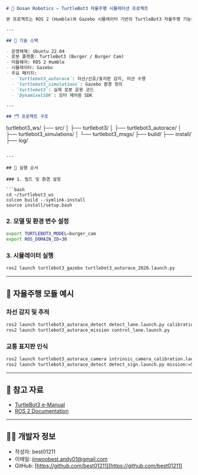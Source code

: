 ```markdown
# 🧠 Dosan Robotics – TurtleBot3 자율주행 시뮬레이션 프로젝트

본 프로젝트는 ROS 2 (Humble)와 Gazebo 시뮬레이터 기반의 TurtleBot3 자율주행 기능을 구현하고 시뮬레이션하는 워크스페이스입니다. 다양한 센서 기반 감지 기능과 미션 수행 로직을 포함하여, 실제 로봇 적용을 위한 기초 프레임워크를 구성하였습니다.

---

## 🚀 기술 스택

- 운영체제: Ubuntu 22.04
- 로봇 플랫폼: TurtleBot3 (Burger / Burger Cam)
- 미들웨어: ROS 2 Humble
- 시뮬레이터: Gazebo
- 주요 패키지:
  - `turtlebot3_autorace`: 차선/신호/표지판 감지, 미션 수행
  - `turtlebot3_simulations`: Gazebo 환경 정의
  - `turtlebot3`: 실제 로봇 운용 코드
  - `DynamixelSDK`: 모터 제어용 SDK

---

## 🗂 프로젝트 구조

```

turtlebot3\_ws/
├── src/
│   ├── turtlebot3/
│   ├── turtlebot3\_autorace/
│   ├── turtlebot3\_simulations/
│   └── turtlebot3\_msgs/
├── build/
├── install/
├── log/

````

---

## 🔧 실행 순서

### 1. 빌드 및 환경 설정

```bash
cd ~/turtlebot3_ws
colcon build --symlink-install
source install/setup.bash
````

### 2. 모델 및 환경 변수 설정

```bash
export TURTLEBOT3_MODEL=burger_cam
export ROS_DOMAIN_ID=30
```

### 3. 시뮬레이터 실행

```bash
ros2 launch turtlebot3_gazebo turtlebot3_autorace_2020.launch.py
```

---

## 🧠 자율주행 모듈 예시

### 차선 감지 및 추적

```bash
ros2 launch turtlebot3_autorace_detect detect_lane.launch.py calibration_mode:=True
ros2 launch turtlebot3_autorace_mission control_lane.launch.py
```

### 교통 표지판 인식

```bash
ros2 launch turtlebot3_autorace_camera intrinsic_camera_calibration.launch.py
ros2 launch turtlebot3_autorace_detect detect_sign.launch.py mission:=SELECT_MISSION
```

---

## 📎 참고 자료

* [TurtleBot3 e-Manual](https://emanual.robotis.com/docs/en/platform/turtlebot3/overview/)
* [ROS 2 Documentation](https://docs.ros.org/en/humble/index.html)

---

## 👨‍💻 개발자 정보

* 작성자: best01211
* 이메일: [jinwoobest.andy01@gmail.com](mailto:jinwoobest.andy01@gmail.com)
* GitHub: [https://github.com/best01211](https://github.com/best01211)

```
```
